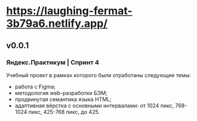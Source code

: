 # https://laughing-fermat-3b79a6.netlify.app/

## v0.0.1

### Яндекс.Практикум | Спринт 4

Учебный проект в рамках которого были отработаны следующие темы:
- работа с Figma;
- методология web-разработки БЭМ;
- продвинутая семантика языка HTML;
- адаптивная вёрстка с основными интервалами: от 1024 пикс, 768-1024 пикс, 425-768 пикс, до 425.
